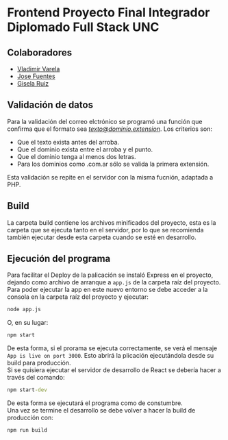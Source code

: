# Frontend Proyecto Final Integrador Diplomado Full Stack UNC

## Colaboradores
* [Vladimir Varela](https://github.com/VladimirVarelaH)
* [Jose Fuentes](https://github.com/JoanFuentes1981)
* [Gisela Ruiz](https://github.com/franbur)

## Validación de datos
Para la validación del correo elctrónico se programó una función que confirma que el formato sea *texto@dominio.extension*. Los criterios son:
* Que el texto exista antes del arroba.
* Que el dominio exista entre el arroba y el punto.
* Que el dominio tenga al menos dos letras.
* Para los dominios como .com.ar sólo se valida la primera extensión.

Esta validación se repite en el servidor con la misma fucnión, adaptada a PHP.

## Build
La carpeta build contiene los archivos minificados del proyecto, esta es la carpeta que se ejecuta tanto en el servidor, por lo que se recomienda también ejecutar desde esta carpeta cuando se esté en desarrollo.  

## Ejecución del programa
Para facilitar el Deploy de la palicación se instaló Express en el proyecto, dejando como archivo de arranque a `app.js` de la carpeta raíz del proyecto.  
Para poder ejecutar la app en este nuevo entorno se debe acceder a la consola en la carpeta raíz del proyecto y ejecutar:
```cmd
node app.js
```
O, en su lugar:
```cmd
npm start
```
De esta forma, si el prorama se ejecuta correctamente, se verá el mensaje `App is live on port 3000`. Esto abrirá la plicación ejecutándola desde su build para producción.  
Si se quisiera ejecutar el servidor de desarrollo de React se debería hacer a través del comando:
```cmd
npm start-dev
```
De esta forma se ejecutará el programa como de constumbre.  
Una vez se termine el desarrollo se debe volver a hacer la build de producción con:
```npm
npm run build
```

